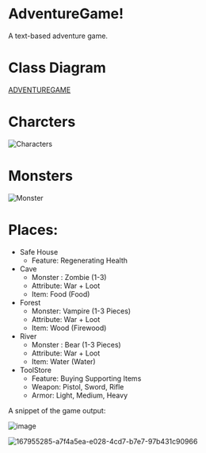 # AdventureGame!

A text-based adventure game.
# Class Diagram

[ADVENTUREGAME](https://user-images.githubusercontent.com/40757395/166145371-091a8205-d903-45f1-a9e0-94868d860459.png)

# Charcters
![Characters](https://user-images.githubusercontent.com/40757395/166145454-725b4c47-617d-44d9-8210-8e8eb6b8d6c6.png)

# Monsters
![Monster](https://user-images.githubusercontent.com/40757395/166145458-3bbb8d8d-733d-4890-80f1-b6b9ef63494d.png)


# Places:
- Safe House
  - Feature: Regenerating Health
- Cave
  - Monster : Zombie (1-3)
  - Attribute: War + Loot
  - Item: Food (Food)
- Forest
  - Monster: Vampire (1-3 Pieces)
  - Attribute: War + Loot 
  - Item: Wood (Firewood)
- River
  - Monster : Bear (1-3 Pieces)
  - Attribute: War + Loot
  - Item: Water (Water)
- ToolStore
  - Feature: Buying Supporting Items
  - Weapon: Pistol, Sword, Rifle
  - Armor: Light, Medium, Heavy

A snippet of the game output:

![image](https://user-images.githubusercontent.com/40757395/166145734-9be34b5a-6d1d-4882-8375-6b0374bb2c95.png)

 
![167955285-a7f4a5ea-e028-4cd7-b7e7-97b431c90966](https://user-images.githubusercontent.com/95757219/167962373-b89e5d91-a772-49a9-b294-6f45a0a7338d.jpg)
